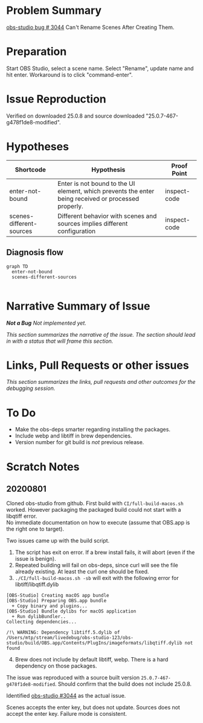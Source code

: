 
# Problem Summary

[obs-studio bug # 3044](https://github.com/obsproject/obs-studio/issues/3044) Can't Rename Scenes After Creating Them.

# Preparation

Start OBS Studio, select a scene name.  Select "Rename", update name and hit enter.  Workaround is to click "command-enter".

# Issue Reproduction

Verified on downloaded 25.0.8 and source downloaded "25.0.7-467-g478f1de8-modified".

# Hypotheses


| Shortcode             | Hypothesis                                                      | Proof Point |
| --------------------- | --------------------------------------------------------------- | ----------- |
| enter-not-bound        | Enter is not bound to the UI element,  which prevents the enter being received or processed properly.                                 | inspect-code            |
| scenes-different-sources | Different behavior with scenes and sources implies different configuration | inspect-code |

## Diagnosis flow


```mermaid
graph TD
  enter-not-bound
  scenes-different-sources


```

# Narrative Summary of Issue

_**Not a Bug** Not implemented yet._

_This section summarizes the narrative of the issue.  The section should lead
in with a status that will frame this section._


# Links, Pull Requests or other issues

_This section summarizes the links, pull requests and other outcomes for the debugging session._

# To Do
- Make the obs-deps smarter regarding installing the packages.
- Include webp and libtiff in brew dependencies.
- Version number for git build is *not* previous release.

# Scratch Notes

## 20200801

Cloned obs-studio from github.  First build with `CI/full-build-macos.sh` worked.
However packaging the packaged build could not start with a libqtiff error.  
No immediate documentation on how to execute (assume that OBS.app is the right
one to target).

Two issues came up with the build script.
1. The script has exit on error.  If a brew install fails, it will abort (even
  if the issue is benign).
2. Repeated building will fail on obs-deps, since curl will see the file already
existing.  At least the curl one should be fixed.
3. `./CI/full-build-macos.sh -sb` will exit with the following error for libtiff/libqtiff.dylib
```  + Skipping full build
[OBS-Studio] Creating macOS app bundle
[OBS-Studio] Preparing OBS.app bundle
  + Copy binary and plugins...
[OBS-Studio] Bundle dylibs for macOS application
  + Run dylibBundler..
Collecting dependencies...

/!\ WARNING: Dependency libtiff.5.dylib of /Users/mtp/stream/livedebug/obs-studio-123/obs-studio/build/OBS.app/Contents/PlugIns/imageformats/libqtiff.dylib not found
```
4. Brew does not include by default libtiff, webp.  There is a hard dependency on
those packages.  

The issue was reproduced with a source built version `25.0.7-467-g478f1de8-modified`.
Should confirm that the build does not include 25.0.8.

Identified [obs-studio #3044](https://github.com/obsproject/obs-studio/issues/3044) as the actual issue.

Scenes accepts the enter key, but does not update.  Sources does not accept the enter key.
Failure mode is consistent.
